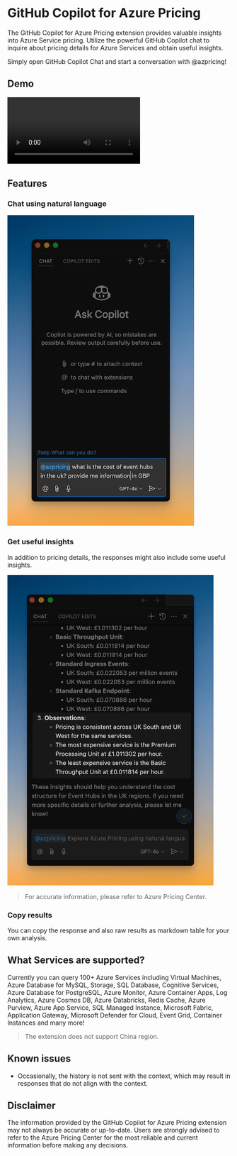 # GitHub Copilot for Azure Pricing

The GitHub Copilot for Azure Pricing extension provides valuable insights into Azure Service pricing. Utilize the powerful GitHub Copilot chat to inquire about pricing details for Azure Services and obtain useful insights.

Simply open GitHub Copilot Chat and start a conversation with @azpricing!

## Demo

<video src="https://github.com/onlyutkarsh/github-copilot-for-azure-pricing/raw/main/demo.mp4"></video>

## Features

### Chat using natural language

![Chat](./images/chat.png)

### Get useful insights

In addition to pricing details, the responses might also include some useful insights.

![Insights](./images/insights.png)

> For accurate information, please refer to Azure Pricing Center.

### Copy results

You can copy the response and also raw results as markdown table for your own analysis.

## What Services are supported?

Currently you can query 100+ Azure Services including Virtual Machines, Azure Database for MySQL, Storage, SQL Database, Cognitive Services, Azure Database for PostgreSQL, Azure Monitor, Azure Container Apps, Log Analytics, Azure Cosmos DB, Azure Databricks, Redis Cache, Azure Purview, Azure App Service, SQL Managed Instance, Microsoft Fabric, Application Gateway, Microsoft Defender for Cloud, Event Grid, Container Instances and many more!

> The extension does not support China region.

## Known issues

- Occasionally, the history is not sent with the context, which may result in responses that do not align with the context.

## Disclaimer

The information provided by the GitHub Copilot for Azure Pricing extension may not always be accurate or up-to-date. Users are strongly advised to refer to the Azure Pricing Center for the most reliable and current information before making any decisions.

